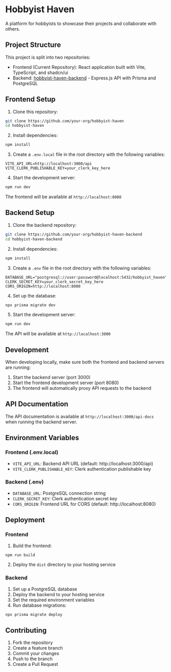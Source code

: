 # Hobbyist Haven

A platform for hobbyists to showcase their projects and collaborate with others.

## Project Structure

This project is split into two repositories:

- Frontend (Current Repository): React application built with Vite, TypeScript, and shadcn/ui
- Backend: [hobbyist-haven-backend](https://github.com/your-org/hobbyist-haven-backend) - Express.js API with Prisma and PostgreSQL

## Frontend Setup

1. Clone this repository:
```bash
git clone https://github.com/your-org/hobbyist-haven
cd hobbyist-haven
```

2. Install dependencies:
```bash
npm install
```

3. Create a `.env.local` file in the root directory with the following variables:
```env
VITE_API_URL=http://localhost:3000/api
VITE_CLERK_PUBLISHABLE_KEY=your_clerk_key_here
```

4. Start the development server:
```bash
npm run dev
```

The frontend will be available at `http://localhost:8080`

## Backend Setup

1. Clone the backend repository:
```bash
git clone https://github.com/your-org/hobbyist-haven-backend
cd hobbyist-haven-backend
```

2. Install dependencies:
```bash
npm install
```

3. Create a `.env` file in the root directory with the following variables:
```env
DATABASE_URL="postgresql://user:password@localhost:5432/hobbyist_haven"
CLERK_SECRET_KEY=your_clerk_secret_key_here
CORS_ORIGIN=http://localhost:8080
```

4. Set up the database:
```bash
npx prisma migrate dev
```

5. Start the development server:
```bash
npm run dev
```

The API will be available at `http://localhost:3000`

## Development

When developing locally, make sure both the frontend and backend servers are running:

1. Start the backend server (port 3000)
2. Start the frontend development server (port 8080)
3. The frontend will automatically proxy API requests to the backend

## API Documentation

The API documentation is available at `http://localhost:3000/api-docs` when running the backend server.

## Environment Variables

### Frontend (.env.local)
- `VITE_API_URL`: Backend API URL (default: http://localhost:3000/api)
- `VITE_CLERK_PUBLISHABLE_KEY`: Clerk authentication publishable key

### Backend (.env)
- `DATABASE_URL`: PostgreSQL connection string
- `CLERK_SECRET_KEY`: Clerk authentication secret key
- `CORS_ORIGIN`: Frontend URL for CORS (default: http://localhost:8080)

## Deployment

### Frontend
1. Build the frontend:
```bash
npm run build
```

2. Deploy the `dist` directory to your hosting service

### Backend
1. Set up a PostgreSQL database
2. Deploy the backend to your hosting service
3. Set the required environment variables
4. Run database migrations:
```bash
npx prisma migrate deploy
```

## Contributing

1. Fork the repository
2. Create a feature branch
3. Commit your changes
4. Push to the branch
5. Create a Pull Request